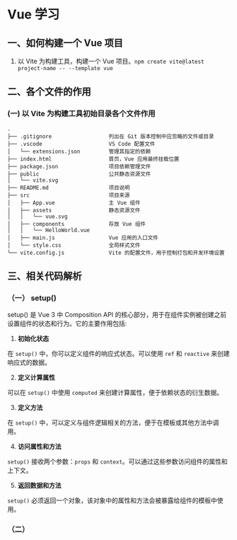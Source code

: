 # Vue 学习

## 一、如何构建一个 Vue 项目

1. 以 Vite 为构建工具，构建一个 Vue 项目。`npm create vite@latest project-name -- --template vue`

## 二、各个文件的作用

### (一) 以 Vite 为构建工具初始目录各个文件作用

```
.
├── .gitignore					列出在 Git 版本控制中应忽略的文件或目录
├── .vscode 					VS Code 配置文件
│   └── extensions.json			管理其指定的依赖
├── index.html					首页，Vue 应用最终挂载位置
├── package.json				项目依赖管理文件
├── public						公共静态资源文件
│   └── vite.svg
├── README.md					项目说明
├── src							项目来源
│   ├── App.vue					主 Vue 组件
│   ├── assets					静态资源文件
│   │   └── vue.svg
│   ├── components				存放 Vue 组件
│   │   └── HelloWorld.vue
│   ├── main.js					Vue 应用的入口文件
│   └── style.css				全局样式文件
└── vite.config.js				Vite 的配置文件，用于控制打包和开发环境设置
```

## 三、相关代码解析

### （一） setup()

setup() 是 Vue 3 中 Composition API 的核心部分，用于在组件实例被创建之前设置组件的状态和行为。它的主要作用包括:

1. **初始化状态**

在 `setup()` 中，你可以定义组件的响应式状态。可以使用 `ref` 和 `reactive` 来创建响应式的数据。

2. **定义计算属性**

可以在 `setup()` 中使用 `computed` 来创建计算属性，便于依赖状态的衍生数据。

3. **定义方法**

在 `setup()` 中，可以定义与组件逻辑相关的方法，便于在模板或其他方法中调用。

4. **访问属性和方法**

`setup()` 接收两个参数：`props` 和 `context`。可以通过这些参数访问组件的属性和上下文。

5. **返回数据和方法**

`setup()` 必须返回一个对象，该对象中的属性和方法会被暴露给组件的模板中使用。

### （二）<script setup lang="ts">

<script setup lang="ts"> 是 Vue 3 中的一种简化写法，用于使用 Composition API。它与传统的 setup() 方法有几个重要的区别：

1. 简化语法

<script setup> 省略了 export default 和 setup() 函数的定义，使代码更简洁。

2. 自动响应式


在 <script setup> 中，定义的变量（如使用 ref 或 reactive）会自动被 Vue 处理为响应式，无需手动返回。
3. 更好的类型推导

使用 TypeScript 时，<script setup lang="ts"> 提供了更好的类型推导和类型检查，减少了冗余的类型声明。
4. 使用组合函数

可以直接使用组合函数和其他 Composition API 特性，而不需要在 setup() 中进行额外的声明。

### （三）Composition API 和 Options API 区别

Composition API 和 Options API 是 Vue.js 中两种不同的组件定义方式。

1. **Options API**

这是 Vue 2.x 中的默认方式，也是许多 Vue 2 组件的传统写法。

**主要特点：**

- **选项对象**：组件的逻辑和数据通过一个包含多个选项的对象来组织，如 `data`、`methods`、`computed`、`watch` 等。
- **上下文独立**：每个选项的上下文是独立的，可能会导致逻辑分散。

2. **Composition API**

这是 Vue 3 引入的新特性，提供了一种更灵活和可组合的方式来构建组件。

**主要特点：**

- **逻辑组合**：通过 `setup` 函数，开发者可以在一个地方定义状态、计算属性和方法，更易于逻辑复用和组织。
- **响应式 API**：使用 `ref` 和 `reactive` 使得状态的定义更加直观。

### （四）导入区别

- **默认导入**使用 `import Left from ...`，适用于 `export default`。
- **命名导入**使用 `import { Left } from ...`，适用于 `export const` 或其他命名导出。

### （五）SCSS

1. `&:nth-of-type(1)`，优先选择某个元素的第一个同类元素
2. `justify-content: space-between;` 是一个 CSS 属性，用于在 Flexbox 或 Grid 布局中控制主轴上的项目分布。

### （六）HTML

1. `p` 标签：表示段落，通常用于包含文本内容。属于块级元素，会换行。用于组织文档的结构，表示独立的文本段落。
2. `span` 标签：用于在文档中标记小块文本，通常用作内联元素。不会在前后产生换行，通常用于修改部分文本的样式或属性。没有特殊语义，主要用于样式和脚本。

### （七）CSS

1. 主要的布局方式
   + **Block**：垂直排列，默认布局。
   + **Inline**：水平排列，不占据整行。
   + **Flexbox**：一维布局，适用于灵活的项目排列。
   + **Grid**：二维布局，适合复杂的网格设计。
   + **Table**：模拟表格布局，用于行列结构。
   + **Positioning**：绝对和相对定位，控制元素在特定位置。
2. `align-self: flex-end;` 是一个 CSS 属性，用于在 Flexbox 布局中单独调整某个元素的对齐方式。

### （八）代码格式化工具

eslint、prettier

（九）小细节

具名导入导出与默认导入导出区别

节流消抖

（十）Vue插件

unplugin-auto-import

unplugin-vue-components